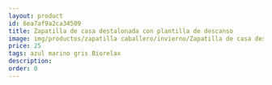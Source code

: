 ```yaml
---
layout: product
id: 6ea7af9a2ca34509
title: Zapatilla de casa destalonada con plantilla de descanso
image: img/productos/zapatilla caballero/invierno/Zapatilla de casa destalonada con plantilla de descanso=25=azul marino gris Biorelax.webp
price: 25
tags: azul marino gris Biorelax
description: 
order: 0
---
```

